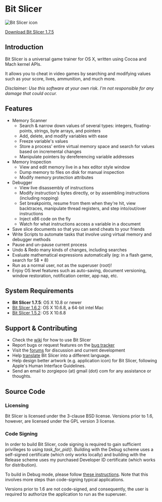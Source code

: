 # Bit Slicer
![Bit Slicer icon](https://dl.dropbox.com/u/10108199/bit_slicer/web_icon.png)

[Download Bit Slicer 1.7.5](https://bitbucket.org/zorgiepoo/bit-slicer/downloads/Bit%20Slicer%201.7.5.zip)

## Introduction
Bit Slicer is a universal game trainer for OS X, written using Cocoa and Mach kernel APIs.

It allows you to cheat in video games by searching and modifying values such as your score, lives, ammunition, and much more.

*Disclaimer: Use this software at your own risk. I'm not responsible for any damage that could occur.*

## Features
* Memory Scanner
	* Search & narrow down values of several types: integers, floating-points, strings, byte arrays, and pointers
	* Add, delete, and modify variables with ease
	* Freeze variable's values
	* Store a process' entire virtual memory space and search for values based on incremental changes
	* Manipulate pointers by dereferencing variable addresses
* Memory Inspection
	* View and edit memory live in a hex editor style window
	* Dump memory to files on disk for manual inspection
	* Modify memory protection attributes
* Debugger
	* View live disassembly of instructions
	* Modify instruction's bytes directly, or by assembling instructions (including nopping)
	* Set breakpoints, resume from them when they're hit, view backtraces, manipulate thread registers, and step into/out/over instructions
	* Inject x86 code on the fly
	* Watch for what instructions access a variable in a document
* Save slice documents so that you can send cheats to your friends
* Write Scripts to automate tasks that involve using virtual memory and debugger methods
* Pause and un-pause current process
* Undo & Redo many kinds of changes, including searches
* Evaluate mathematical expressions automatically (eg: in a flash game, search for 58 * 8)
* Run as a normal user, not as the superuser (root)!
* Enjoy OS level features such as auto-saving, document versioning, window restoration, notification center, app nap, etc.


## System Requirements
* **Bit Slicer 1.7.5**: OS X 10.8 or newer
* [Bit Slicer 1.6.2](https://bitbucket.org/zorgiepoo/bit-slicer/downloads/Bit%20Slicer%201.6.2.zip): OS X 10.6.8, a 64-bit intel Mac
* [Bit Slicer 1.5.2](https://bitbucket.org/zorgiepoo/bit-slicer/downloads/Bit%20Slicer%201.5.2.zip): OS X 10.6.8

## Support & Contributing
* Check the [wiki](https://github.com/zorgiepoo/Bit-Slicer/wiki/) for how to use Bit Slicer
* Report bugs or request features on the [bug tracker](https://github.com/zorgiepoo/Bit-Slicer/issues)
* Visit the [forums](http://portingteam.com/forum/157-bit-slicer/) for discussion and current development
* Help [translate](https://github.com/zorgiepoo/Bit-Slicer/wiki/Localization) Bit Slicer into a different language.
* Help design better artwork (e.g. application icon) for Bit Slicer, following Apple's Human Interface Guidelines.
* Send an email to zorgiepoo (at) gmail (dot) com for any assistance or thoughts.

## Source Code
### Licensing
Bit Slicer is licensed under the 3-clause BSD license. Versions prior to 1.6, however, are licensed under the GPL version 3 license.

### Code Signing
In order to build Bit Slicer, code signing is required to gain sufficient privilleges to using *task_for_pid()*. Building with the Debug scheme uses a self-signed certificate (which only works locally) and building with the Release scheme uses my purchased Developer ID certificate (which works for distribution).

To build in Debug mode, please follow [these instructions](https://bitbucket.org/zorgiepoo/bit-slicer/wiki/Code%20Signing). Note that this involves more steps than code-signing typical applications.

Versions prior to 1.6 are not code-signed, and consequently, the user is required to authorize the application to run as the superuser.